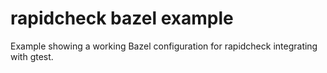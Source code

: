 # rapidcheck bazel example

Example showing a working Bazel configuration for rapidcheck integrating with
gtest.

